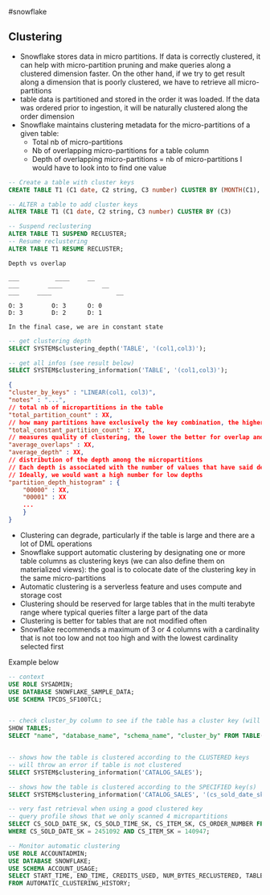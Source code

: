 #snowflake 
## Clustering

- Snowflake stores data in micro partitions. If data is correctly clustered, it can help with micro-partition pruning and make queries along a clustered dimension faster. On the other hand, if we try to get result along a dimension that is poorly clustered, we have to retrieve all micro-partitions
- table data is partitioned and stored in the order it was loaded. If the data was ordered prior to ingestion, it will be naturally clustered along the order dimension
- Snowflake maintains clustering metadata for the micro-partitions of a given table:
  - Total nb of micro-partitions
  - Nb of overlapping micro-partitions for a table column
  - Depth of overlapping micro-partitions = nb of micro-partitions I would have to look into to find one value

```sql
-- Create a table with cluster keys
CREATE TABLE T1 (C1 date, C2 string, C3 number) CLUSTER BY (MONTH(C1), C2)

-- ALTER a table to add cluster keys
ALTER TABLE T1 (C1 date, C2 string, C3 number) CLUSTER BY (C3)

-- Suspend reclustering
ALTER TABLE T1 SUSPEND RECLUSTER;
-- Resume reclustering
ALTER TABLE T1 RESUME RECLUSTER;

```

```text
Depth vs overlap

___          ____     __
___        ____           __
___     ____                  __

O: 3        O: 3      O: 0
D: 3        D: 2      D: 1

In the final case, we are in constant state
```

```sql
-- get clustering depth
SELECT SYSTEM$clustering_depth('TABLE', '(col1,col3)');

-- get all infos (see result below)
SELECT SYSTEM$clustering_information('TABLE', '(col1,col3)');
```

```json
{
"cluster_by_keys" : "LINEAR(col1, col3)",
"notes" : "...",
// total nb of micropartitions in the table
"total_partition_count" : XX,
// how many partitions have exclusively the key combination, the higher the better
"total_constant_partition_count" : XX,
// measures quality of clustering, the lower the better for overlap and depth
"average_overlaps" : XX,
"average_depth" : XX,
// distribution of the depth among the micropartitions
// Each depth is associated with the number of values that have said depth
// Ideally, we would want a high number for low depths
"partition_depth_histogram" : {
	"00000" : XX,
	"00001" : XX
	...
	}
}
```

- Clustering can degrade, particularly if the table is large and there are a lot of DML operations
- Snowflake support automatic clustering by designating one or more table columns as clustering keys (we can also define them on materialized views): the goal is to colocate date of the clustering key in the same micro-partitions
- Automatic clustering is a serverless feature and uses compute and storage cost
- Clustering should be reserved for large tables that in the multi terabyte range where typical queries filter a large part of the data
- Clustering is better for tables that are not modified often
- Snowflake recommends a maximum of 3 or 4 columns with a cardinality that is not too low and not too high and with the lowest cardinality selected first

Example below

```sql
-- context
USE ROLE SYSADMIN;
USE DATABASE SNOWFLAKE_SAMPLE_DATA;
USE SCHEMA TPCDS_SF100TCL;


-- check cluster_by column to see if the table has a cluster key (will be empty if there is no cluster)
SHOW TABLES;
SELECT "name", "database_name", "schema_name", "cluster_by" FROM TABLE(result_scan(last_query_id()));


-- shows how the table is clustered according to the CLUSTERED keys
-- will throw an error if table is not clustered
SELECT SYSTEM$clustering_information('CATALOG_SALES');

-- shows how the table is clustered according to the SPECIFIED key(s)
SELECT SYSTEM$clustering_information('CATALOG_SALES', '(cs_sold_date_sk)');

-- very fast retrieval when using a good clustered key
-- query profile shows that we only scanned 4 micropartitions
SELECT CS_SOLD_DATE_SK, CS_SOLD_TIME_SK, CS_ITEM_SK, CS_ORDER_NUMBER FROM CATALOG_SALES
WHERE CS_SOLD_DATE_SK = 2451092 AND CS_ITEM_SK = 140947;

-- Monitor automatic clustering
USE ROLE ACCOUNTADMIN;
USE DATABASE SNOWFLAKE;
USE SCHEMA ACCOUNT_USAGE;
SELECT START_TIME, END_TIME, CREDITS_USED, NUM_BYTES_RECLUSTERED, TABLE_NAME, SCHEMA_NAME, DATABASE_NAME
FROM AUTOMATIC_CLUSTERING_HISTORY;
```